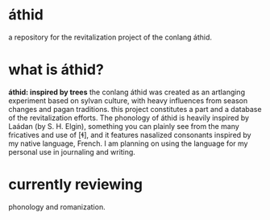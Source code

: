 # áthid
a repository for the revitalization project of the conlang áthid.

# what is áthid?
**áthid: inspired by trees**
the conlang áthid was created as an artlanging experiment based on sylvan culture, with heavy influences from season changes and pagan traditions. this project constitutes a part and a database of the revitalization efforts.
The phonology of áthid is heavily inspired by Laádan (by S. H. Elgin), something you can plainly see from the many fricatives and use of [ɬ], and it features nasalized consonants inspired by my native language, French.
I am planning on using the language for my personal use in journaling and writing.

# currently reviewing
phonology and romanization.
